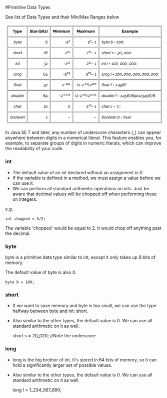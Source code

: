 #Primitive Data Types


See list of Data Types and their Min/Max Ranges below

<img src="./minMaxValueTable.png" width="600" />

In Java SE 7 and later, any number of underscore characters (_) can appear anywhere between digits in a numerical literal. This feature enables you, for example, to separate groups of digits in numeric literals, which can improve the readability of your code.

### int

- The default value of an int declared without an assignment is 0.
- If the variable is defined in a method, we must assign a value before we can use it.
- We can perform all standard arithmetic operations on ints. Just be aware that decimal values will be chopped off when performing these on integers.

e.g.

    int chopped = 5/2;

The variable 'chopped' would be equal to 2.  It would chop off anything past the decimal.

### byte

byte is a primitive data type similar to int, except it only takes up 8 bits of memory. 

The default value of byte is also 0.

    byte b = 100;

### short

- If we want to save memory and byte is too small, we can use the type halfway between byte and int: short. 
- Also similar to the other types, the default value is 0. We can use all standard arithmetic on it as well.
    
    short s = 20_020;   //Note the underscore


### long
- long is the big brother of int. It's stored in 64 bits of memory, so it can hold a significantly larger set of possible values.
- Also similar to the other types, the default value is 0. We can use all standard arithmetic on it as well.

  
    long l = 1_234_567_890;

